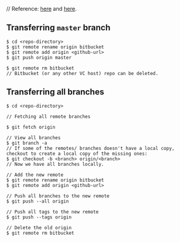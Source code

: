// Reference: [here](https://gist.github.com/mandiwise/5954bbb2e95c011885ff) and [here](https://gist.github.com/niksumeiko/8972566).
## Transferring `master` branch

```
$ cd <repo-directory>
$ git remote rename origin bitbucket
$ git remote add origin <github-url>
$ git push origin master

$ git remote rm bitbucket
// Bitbucket (or any other VC host) repo can be deleted.
```

## Transferring all branches

```
$ cd <repo-directory>

// Fetching all remote branches

$ git fetch origin

// View all branches
$ git branch -a
// If some of the remotes/ branches doesn't have a local copy, checkout to create a local copy of the missing ones:
$ git checkout -b <branch> origin/<branch>
// Now we have all branches locally.

// Add the new remote
$ git remote rename origin bitbucket
$ git remote add origin <github-url>

// Push all branches to the new remote
$ git push --all origin

// Push all tags to the new remote
$ git push --tags origin

// Delete the old origin
$ git remote rm bitbucket
```